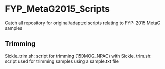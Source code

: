 # FYP_MetaG2015_Scripts
Catch all repository for original/adapted scripts relating to FYP: 2015 MetaG samples
## Trimming 
Sickle_trim.sh: script for trimming (15DMOG_NPAC) with Sickle. 
trim.sh: script used for trimming samples using a sample.txt file 
